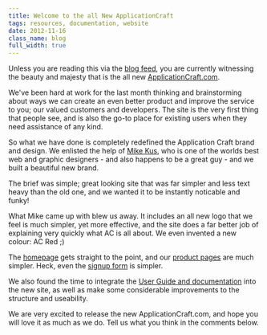 ```yaml
---
title: Welcome to the all New ApplicationCraft
tags: resources, documentation, website
date: 2012-11-16
class_name: blog
full_width: true
---
```


Unless you are reading this via the [blog feed](/blog/feed.xml), you are currently witnessing the beauty and majesty that is the all new [ApplicationCraft.com](/).

We've been hard at work for the last month thinking and brainstorming about ways we can create an even better product and improve the service to you; our valued customers and developers. The site is the very first thing that people see, and is also the go-to place for existing users when they need assistance of any kind.

So what we have done is completely redefined the Application Craft brand and design. We enlisted the help of [Mike Kus](http://mikekus.com/), who is one of the worlds best web and graphic designers - and also happens to be a great guy - and we built a beautiful new brand.

The brief was simple; great looking site that was far simpler and less text heavy than the old one, and we wanted it to be instantly noticable and funky!

What Mike came up with blew us away. It includes an all new logo that we feel is much simpler, yet more effective, and the site does a far better job of explaining very quickly what AC is all about. We even invented a new colour: AC Red ;)

The [homepage](/) gets straight to the point, and our [product pages](/product) are much simpler. Heck, even the [signup form](/get-started) is simpler.

We also found the time to integrate the [User Guide and documentation](/developers/documentation) into the new site, as well as make some considerable improvements to the structure and useability.

We are very excited to release the new ApplicationCraft.com, and hope you will love it as much as we do. Tell us what you think in the comments below.